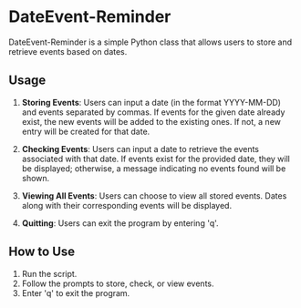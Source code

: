# DateEvent-Reminder
DateEvent-Reminder is a simple Python class that allows users to store and retrieve events based on dates.

## Usage
1. **Storing Events**: Users can input a date (in the format YYYY-MM-DD) and events separated by commas. If events for the given date already exist, the new events will be added to the existing ones. If not, a new entry will be created for that date.

2. **Checking Events**: Users can input a date to retrieve the events associated with that date. If events exist for the provided date, they will be displayed; otherwise, a message indicating no events found will be shown.

3. **Viewing All Events**: Users can choose to view all stored events. Dates along with their corresponding events will be displayed.

4. **Quitting**: Users can exit the program by entering 'q'.

## How to Use
1. Run the script.
2. Follow the prompts to store, check, or view events.
3. Enter 'q' to exit the program.

